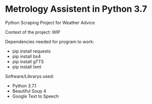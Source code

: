 # Metrology Assistent in Python 3.7
Python Scraping Project for Weather Advice 

Context of the project:
WIP




Dependencies needed for program to work:
- pip install requests
- pip install bs4
- pip install gTTS
- pip install lxml

Software/Librarys used:
- Python 3.7.1
- Beautiful Soup 4
- Google Text to Speech 
